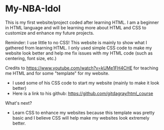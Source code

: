 # My-NBA-Idol
This is my first website/project coded after learning HTML. I am a beginner in HTML language and will be learning more about HTML and CSS to customize and enhance my future projects.

Reminder: I use little to no CSS! This website is mainly to show what I gathered from learning HTML. I only used simple CSS code to make my website look better and help me fix issues with my HTML code (such as centering, font size, etc.)

Credits to https://www.youtube.com/watch?v=kUMe1FH4CHE for teaching me HTML and for some "template" for my website.
- I used some of his CSS code to start my website (mainly to make it look better)
- Here is a link to his github: https://github.com/gitdagray/html_course

What's next?
- Learn CSS to enhance my websites because this template was pretty basic and I believe CSS will help make my websites look extremely better.
